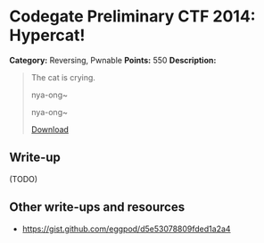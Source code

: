 # Codegate Preliminary CTF 2014: Hypercat!

**Category:** Reversing, Pwnable
**Points:** 550
**Description:**

> The cat is crying.
>
> nya-ong~
>
> nya-ong~
>
> [Download](hypercat)

## Write-up

(TODO)

## Other write-ups and resources

* <https://gist.github.com/eggpod/d5e53078809fded1a2a4>
